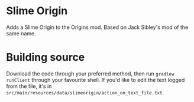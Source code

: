# Slime Origin
Adds a Slime Origin to the Origins mod. Based on Jack Sibley's mod of the same name.

# Building source
Download the code through your preferred method, then run `gradlew runClient` through your favourite shell.
If you'd like to edit the text logged from the file, it's in `src/main/resources/data/slimeorigin/action_on_text_file.txt`.